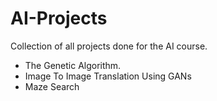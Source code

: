 # AI-Projects
Collection of all projects done for the AI course.
 - The Genetic Algorithm.
 - Image To Image Translation Using GANs
 - Maze Search 
